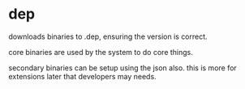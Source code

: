 # dep

downloads binaries to .dep, ensuring the version is correct.

core binaries are used by the system to do core things.

secondary binaries can be setup using the json also. this is more for extensions later that developers may needs.


